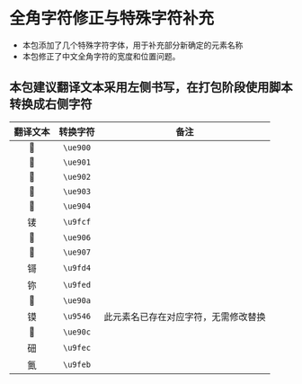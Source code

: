 # 全角字符修正与特殊字符补充

- 本包添加了几个特殊字符字体，用于补充部分新确定的元素名称
- 本包修正了中文全角字符的宽度和位置问题。

## 本包建议翻译文本采用左侧书写，在打包阶段使用脚本转换成右侧字符

| 翻译文本 | 转换字符 |                 备注                 |
| :------: | :------: | :----------------------------------: |
|  | `\ue900` |                                      |
|  | `\ue901` |                                      |
|  | `\ue902` |                                      |
|  | `\ue903` |                                      |
|  | `\ue904` |                                      |
| 鿏 | `\u9fcf` |                                      |
|  | `\ue906` |                                      |
|  | `\ue907` |                                      |
| 鿔 | `\u9fd4` |                                      |
| 鿭 | `\u9fed` |                                      |
|  | `\ue90a` |                                      |
|    镆    | `\u9546` | 此元素名已存在对应字符，无需修改替换 |
|  | `\ue90c` |                                      |
| 鿬 | `\u9fec` |                                      |
| 鿫 | `\u9feb` |                                      |